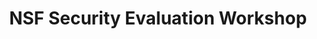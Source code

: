 ---
title: "NSF Security Evaluation Workshop"
project_id: 
conference_id: ""
presenters:
   - peter_bandettini
summary: "<p>NSF Security Evaluation Workshop, Arlington, VA</p>"
file: /assets/presentations/T178.ppt
filename: T178.ppt
layout: presentation
---